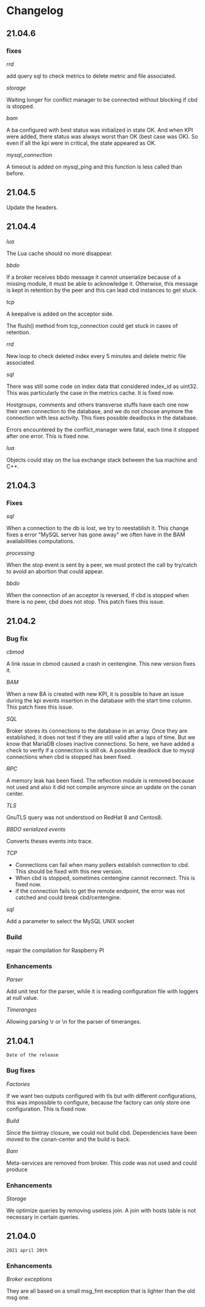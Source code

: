 # Changelog

## 21.04.6

### fixes
*rrd*

add query sql to check metrics to delete metric and file associated.

*storage*

Waiting longer for conflict manager to be connected without blocking if cbd
is stopped.

*bam*

A ba configured with best status was initialized in state OK. And when KPI were
added, there status was always worst than OK (best case was OK). So even if all
the kpi were in critical, the state appeared as OK.

*mysql_connection*

A timeout is added on mysql\_ping and this function is less called than before.

## 21.04.5

Update the headers.
## 21.04.4

*lua*

The Lua cache should no more disappear.

*bbdo*

If a broker receives bbdo message it cannot unserialize because of a missing
module, it must be able to acknowledge it. Otherwise, this message is kept
in retention by the peer and this can lead cbd instances to get stuck.

*tcp*

A keepalive is added on the acceptor side.

The flush() method from tcp\_connection could get stuck in cases of retention.

*rrd*

New loop to check deleted index every 5 minutes and delete metric file associated.

*sql*

There was still some code on index data that considered index\_id as uint32.
This was particularly the case in the metrics cache. It is fixed now.

Hostgroups, comments and others transverse stuffs have each one now their own
connection to the database, and we do not choose anymore the connection with
less activity. This fixes possible deadlocks in the database.

Errors encountered by the conflict\_manager were fatal, each time it stopped
after one error. This is fixed now.

*lua*

Objects could stay on the lua exchange stack between the lua machine and C++.

## 21.04.3

### Fixes

*sql*

When a connection to the db is lost, we try to reestablish it. This change fixes
a error "MySQL server has gone away" we often have in the BAM availabilities
computations.

*processing*

When the stop event is sent by a peer, we must protect the call by try/catch to
avoid an abortion that could appear.

*bbdo*

When the connection of an acceptor is reversed, if cbd is stopped when there is
no peer, cbd does not stop. This patch fixes this issue.

## 21.04.2

### Bug fix

*cbmod*

A link issue in cbmod caused a crash in centengine. This new version fixes it.

*BAM*

When a new BA is created with new KPI, it is possible to have an issue during
the kpi events insertion in the database with the start time column. This patch
fixes this issue.

*SQL*

Broker stores its connections to the database in an array. Once they are
established, it does not test if they are still valid after a laps of time.
But we know that MariaDB closes inactive connections. So here, we have added
a check to verify if a connection is still ok.
A possible deadlock due to mysql connections when cbd is stopped has been fixed.

*RPC*

A memory leak has been fixed. The reflection module is removed because not used
and also it did not compile anymore since an update on the conan center.

*TLS*

GnuTLS query was not understood on RedHat 8 and Centos8.

*BBDO serialized events*

Converts theses events into trace.

*TCP*

* Connections can fail when many pollers establish connection to cbd. This
should be fixed with this new version.
* When cbd is stopped, sometimes centengine cannot reconnect. This is fixed now.
* if the connection fails to get the remote endpoint, the error was not catched
  and could break cbd/centengine.

*sql*

Add a parameter to select the MySQL UNIX socket

### Build

repair the compilation for Raspberry PI

### Enhancements

*Parser*

Add unit test for the parser, while it is reading configuration file with loggers at null
value.

*Timeranges*

Allowing parsing \r or \n for the parser of timeranges.

## 21.04.1

`Date of the release`

### Bug fixes

*Factories*

If we want two outputs configured with tls but with different configurations,
this was impossible to configure, because the factory can only store one
configuration. This is fixed now.

*Build*

Since the bintray closure, we could not build cbd. Dependencies have been moved
to the conan-center and the build is back.

*Bam*

Meta-services are removed from broker. This code was not used and could produce

### Enhancements

*Storage*

We optimize queries by removing useless join. A join with hosts table is not
necessary in certain queries.

## 21.04.0

`2021 april 20th`

### Enhancements

*Broker exceptions*

They are all based on a small msg\_fmt exception that is lighter than the old
msg one.
